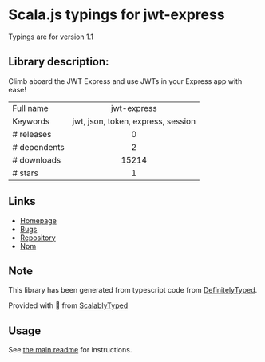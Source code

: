 
# Scala.js typings for jwt-express

Typings are for version 1.1

## Library description:
Climb aboard the JWT Express and use JWTs in your Express app with ease!

|                    |                 |
| ------------------ | :-------------: |
| Full name          | jwt-express |
| Keywords           | jwt, json, token, express, session |
| # releases         | 0 |
| # dependents       | 2 |
| # downloads        | 15214 |
| # stars            | 1 |

## Links
- [Homepage](https://github.com/AustP/jwt-express#readme)
- [Bugs](https://github.com/AustP/jwt-express/issues)
- [Repository](https://github.com/AustP/jwt-express)
- [Npm](https://www.npmjs.com/package/jwt-express)
    


## Note
This library has been generated from typescript code from [DefinitelyTyped](https://definitelytyped.org).

Provided with :purple_heart: from [ScalablyTyped](https://github.com/oyvindberg/ScalablyTyped)

## Usage
See [the main readme](../../readme.md) for instructions.


